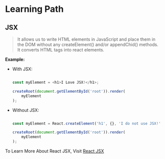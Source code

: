 # Learning Path

## JSX

> It allows us to write HTML elements in JavaScript and place them in the DOM without any createElement() and/or appendChid() methods. It converts HTML tags into react elements.

**Example:**

- With JSX:

    ```javascript

    const myElement = <h1>I Love JSX!</h1>;

    createRoot(document.getElementById('root')).render(
        myElement
    );

    ```

- Without JSX:

    ```javascript

    const myElement = React.createElement('h1', {}, 'I do not use JSX!');

    createRoot(document.getElementById('root')).render(
        myElement
    );

    ```

To Learn More About React JSX, Visit [React JSX](https://www.w3schools.com/react/react_jsx.asp)
